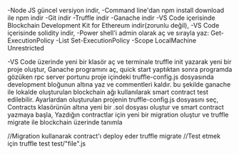 -Node JS güncel versiyon indir,
-Command line'dan npm install download ile npm indir
-Git indir
-Truffle indir
-Ganache indir
-VS Code içerisinde Blockchain Development Kit for Ethereum indir(zorunlu değil),
-VS Code içerisinde solidity indir,
-Power shell'i admin olarak aç ve sırayla yaz:
Get-ExecutionPolicy -List
Set-ExecutionPolicy -Scope LocalMachine Unrestricted

-VS Code üzerinde yeni bir klasör aç ve terminale truffle init yazarak yeni bir proje oluştur, 
Ganache programını aç, quick start yaptıktan sonra  programda gözüken rpc server portunu proje içindeki truffle-config.js dosyasında development bloğunun altına yaz ve commentleri kaldır. bu şekilde ganache ile lokalde oluşturulan blockchain ağı kullanılarak smart contract test edilebilir.
Ayarlardan oluşturulan projenin truffle-config.js dosyasını seç, 
Contracts klasörünün altına yeni bir .sol dosyası oluştur ve smart contract yazmaya başla,
Yazdığın contractlar için yeni bir migration oluştur ve truffle migrate ile blockchain üzerinde tanımla



//Migration kullanarak contract'ı deploy eder
truffle migrate
//Test etmek için
truffle test test/"file".js
